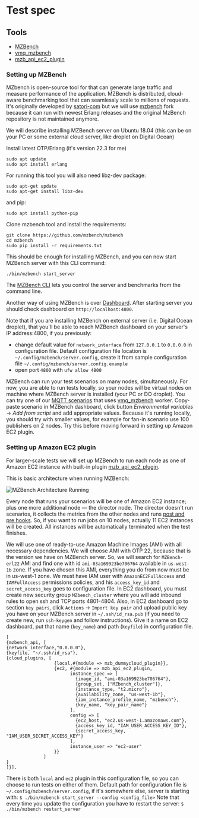 # Test spec
## Tools
- [MZBench](https://github.com/mzbench/mzbench)
- [vmq_mzbench](https://github.com/vernemq/vmq_mzbench)
- [mzb_api_ec2_plugin](https://github.com/mzbench/mzbench/blob/master/doc/cloud_plugins.md#amazon-ec2)

### Setting up MZBench

MZbench is open-source tool for that can generate large traffic and measure performance of the application. MZBench is distributed, cloud-aware benchmarking tool that can seamlessly scale to millions of requests. It's originally developed by [satori-com](https://github.com/satori-com/mzbench) but we will use [mzbench](https://github.com/mzbench/mzbench) fork because it can run with newest Erlang releases and the original MzBench repository is not maintained anymore.

We will describe installing MZBench server on Ubuntu 18.04 (this can be on your PC or some external cloud server, like droplet on Digital Ocean)

Install latest OTP/Erlang (it's version 22.3 for me)
```
sudo apt update
sudo apt install erlang
```

For running this tool you will also need libz-dev package:
```
sudo apt-get update
sudo apt-get install libz-dev
```

and pip:
```
sudo apt install python-pip
```

Clone mzbench tool and install the requirements:
```
git clone https://github.com/mzbench/mzbench
cd mzbench
sudo pip install -r requirements.txt
```

This should be enough for installing MZBench, and you can now start MZBench server with this CLI command:
```
./bin/mzbench start_server
```

The [MZBench CLI](https://github.com/mzbench/mzbench/blob/master/doc/cli.md) lets you control the server and benchmarks from the command line.

Another way of using MZBench is over [Dashboard](https://github.com/mzbench/mzbench/blob/master/doc/dashboard.md). After starting server you should check dashboard on `http://localhost:4800`. 

Note that if you are installing MZBench on external server (i.e. Digital Ocean droplet), that you'll be able to reach MZBench dashboard on your server's IP address:4800, if you previously:
- change default value for `network_interface` from `127.0.0.1` to `0.0.0.0` in configuration file. Default configuration file location is `~/.config/mzbench/server.config`, create it from sample configuration file `~/.config/mzbench/server.config.example`
- open port `4800` with `ufw allow 4800`

MZBench can run your test scenarios on many nodes, simultaneously. For now, you are able to run tests locally, so your nodes will be virtual nodes on machine where MZBench server is installed (your PC or DO droplet). You can try one of our [MQTT scenarios](https://github.com/mainflux/benchmark/tree/master/mzbench) that uses [vmq_mzbench](https://github.com/vernemq/vmq_mzbench) worker. Copy-paste scenario in MZBench dashboard, click button _Environmental variables_ -> _Add from script_ and add appropriate values. Because it's running locally, you should try with smaller values, for example for fan-in scenario use 100 publishers on 2 nodes.
Try this before moving forward in setting up Amazon EC2 plugin.

### Setting up Amazon EC2 plugin

For larger-scale tests we will set up MZBench to run each node as one of Amazon EC2 instance with built-in plugin [mzb_api_ec2_plugin](https://github.com/mzbench/mzbench/blob/master/doc/cloud_plugins.md#amazon-ec2).

This is basic architecture when running MZBench:

![MZBench Architecture Running](https://github.com/mzbench/mzbench/raw/master/doc/images/scheme_2.png)

Every node that runs your scenarios will be one of Amazon EC2 instance; plus one more additional node — the director node. The director doesn't run scenarios, it collects the metrics from the other nodes and runs [post and pre hooks](https://github.com/mzbench/mzbench/blob/master/scenarios/spec.md#pre_hook-and-post_hook). So, if you want to run jobs on 10 nodes, actually 11 EC2 instances will be created.
All instances will be automatically terminated when the test finishes.

We will use one of ready-to-use Amazon Machine Images (AMI) with all necessary dependencies. We will choose AMI with OTP 22, because that is the version we have on MZBench server. So, we will search for `MZBench-erl22` AMI and find one with id `ami-03a169923be706764` available in `us-west-1b` zone.
If you have chosen this AMI, everything you do from now must be in us-west-1 zone.
We must have IAM user with `AmazonEC2FullAccess` and `IAMFullAccess` permissions policies, and his `access_key_id` and `secret_access_key` goes to configuration file.
In EC2 dashboard, you must create new security group `MZbench_cluster` where you will add inbound rules to open ssh and TCP ports 4801-4804.
Also, in EC2 dashboard go to section `key pairs`, click `Actions` -> `Import key pair` and upload public key you have on your MZBench server in `~/.ssh/id_rsa.pub` (if you need to create new, run `ssh-keygen` and follow instructions). Give it a name on EC2 dashboard, put that name (`key_name`) and path (`keyfile`) in configuration file.


```
[
{mzbench_api, [
{network_interface,"0.0.0.0"},
{keyfile, "~/.ssh/id_rsa"},
{cloud_plugins, [
                  {local,#{module => mzb_dummycloud_plugin}},
                  {ec2, #{module => mzb_api_ec2_plugin,
                        instance_spec => [
                          {image_id, "ami-03a169923be706764"},
                          {group_set, ["MZbench_cluster"]},
                          {instance_type, "t2.micro"},
                          {availability_zone, "us-west-1b"},
                          {iam_instance_profile_name, "mzbench"},
                          {key_name, "key_pair_name"}
                        ],
                        config => [
                          {ec2_host, "ec2.us-west-1.amazonaws.com"},
                          {access_key_id, "IAM_USER_ACCESS_KEY_ID"},
                          {secret_access_key, "IAM_USER_SECRET_ACCESS_KEY"}
                        ],
                        instance_user => "ec2-user"
                  }}              
              ]
}
]}].
```
There is both `local` and `ec2` plugin in this configuration file, so you can choose to run tests on either of them.
Default path for configuration file is `~/.config/mzbench/server.config`, if it's somewhere else, server is starting with:
`$ ./bin/mzbench start_server --config <config_file>`
Note that every time you update the configuration you have to restart the server:
`$ ./bin/mzbench restart_server`
